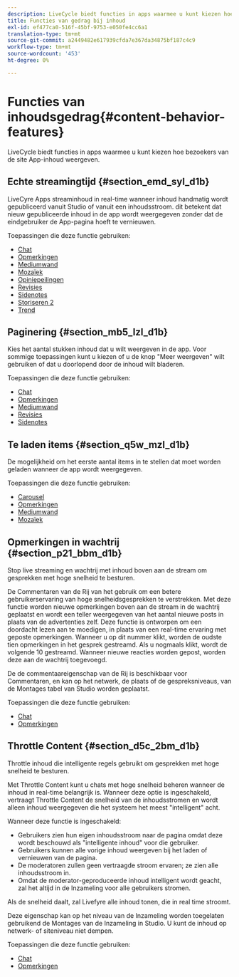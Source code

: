 ```yaml
---
description: LiveCycle biedt functies in apps waarmee u kunt kiezen hoe bezoekers van de site App-inhoud weergeven.
title: Functies van gedrag bij inhoud
exl-id: ef477ca0-516f-45bf-9753-e050fe4cc6a1
translation-type: tm+mt
source-git-commit: a2449482e617939cfda7e367da34875bf187c4c9
workflow-type: tm+mt
source-wordcount: '453'
ht-degree: 0%

---
```


# Functies van inhoudsgedrag{#content-behavior-features}

LiveCycle biedt functies in apps waarmee u kunt kiezen hoe bezoekers van de site App-inhoud weergeven.

## Echte streamingtijd {#section_emd_syl_d1b}

LiveCyre Apps streaminhoud in real-time wanneer inhoud handmatig wordt gepubliceerd vanuit Studio of vanuit een inhoudsstroom. dit betekent dat nieuw gepubliceerde inhoud in de app wordt weergegeven zonder dat de eindgebruiker de App-pagina hoeft te vernieuwen.

Toepassingen die deze functie gebruiken:

* [Chat](/help/using/c-about-apps/c-chat-app/c-chat-app.md#c_chat_app)
* [Opmerkingen](/help/using/c-about-apps/c-comments/c-comments.md)
* [Mediumwand](/help/using/c-about-apps/c-media-wall-app/c-media-wall-app.md#c_media_wall_app)
* [Mozaïek](/help/using/c-about-apps/c-mosaic-app/c-mosaic-app.md#c_mosaic_app)
* [Opiniepeilingen](/help/using/c-about-apps/c-polls-app/c-polls-app.md#c_polls_app)
* [Revisies](/help/using/c-about-apps/c-reviews-app/c-reviews-app.md#c_reviews_app)
* [Sidenotes](/help/using/c-about-apps/c-sidenotes-app/c-sidenotes-app.md#c_sidenotes_app)
* [Storiseren 2](/help/using/c-about-apps/c-storify2/c-storify2.md#c_storify2)
* [Trend](/help/using/c-about-apps/c-trending-app/c-trending-app.md#c_trending_app)

## Paginering {#section_mb5_lzl_d1b}

Kies het aantal stukken inhoud dat u wilt weergeven in de app. Voor sommige toepassingen kunt u kiezen of u de knop &quot;Meer weergeven&quot; wilt gebruiken of dat u doorlopend door de inhoud wilt bladeren.

Toepassingen die deze functie gebruiken:

* [Chat](/help/using/c-about-apps/c-chat-app/c-chat-app.md#c_chat_app)
* [Opmerkingen](/help/using/c-about-apps/c-comments/c-comments.md)
* [Mediumwand](/help/using/c-about-apps/c-media-wall-app/c-media-wall-app.md#c_media_wall_app)
* [Revisies](/help/using/c-about-apps/c-reviews-app/c-reviews-app.md#c_reviews_app)
* [Sidenotes](/help/using/c-about-apps/c-sidenotes-app/c-sidenotes-app.md#c_sidenotes_app)

## Te laden items {#section_q5w_mzl_d1b}

De mogelijkheid om het eerste aantal items in te stellen dat moet worden geladen wanneer de app wordt weergegeven.

Toepassingen die deze functie gebruiken:

* [Carousel](/help/using/c-about-apps/c-carousel-app/c-carousel-app.md#c_carousel_app)
* [Opmerkingen](/help/using/c-about-apps/c-comments/c-comments.md)
* [Mediumwand](/help/using/c-about-apps/c-media-wall-app/c-media-wall-app.md#c_media_wall_app)
* [Mozaïek](/help/using/c-about-apps/c-mosaic-app/c-mosaic-app.md#c_mosaic_app)

## Opmerkingen in wachtrij {#section_p21_bbm_d1b}

Stop live streaming en wachtrij met inhoud boven aan de stream om gesprekken met hoge snelheid te besturen.

De Commentaren van de Rij van het gebruik om een betere gebruikerservaring van hoge snelheidsgesprekken te verstrekken. Met deze functie worden nieuwe opmerkingen boven aan de stream in de wachtrij geplaatst en wordt een teller weergegeven van het aantal nieuwe posts in plaats van de advertenties zelf. Deze functie is ontworpen om een doordacht lezen aan te moedigen, in plaats van een real-time ervaring met geposte opmerkingen. Wanneer u op dit nummer klikt, worden de oudste tien opmerkingen in het gesprek gestreamd. Als u nogmaals klikt, wordt de volgende 10 gestreamd. Wanneer nieuwe reacties worden gepost, worden deze aan de wachtrij toegevoegd.

De de commentaareigenschap van de Rij is beschikbaar voor Commentaren, en kan op het netwerk, de plaats of de gespreksniveaus, van de Montages tabel van Studio worden geplaatst.

Toepassingen die deze functie gebruiken:

* [Chat](/help/using/c-about-apps/c-chat-app/c-chat-app.md#c_chat_app)
* [Opmerkingen](/help/using/c-about-apps/c-comments/c-comments.md)

## Throttle Content {#section_d5c_2bm_d1b}

Throttle inhoud die intelligente regels gebruikt om gesprekken met hoge snelheid te besturen.

Met Throttle Content kunt u chats met hoge snelheid beheren wanneer de inhoud in real-time belangrijk is. Wanneer deze optie is ingeschakeld, vertraagt Throttle Content de snelheid van de inhoudsstromen en wordt alleen inhoud weergegeven die het systeem het meest &quot;intelligent&quot; acht.

Wanneer deze functie is ingeschakeld:

* Gebruikers zien hun eigen inhoudsstroom naar de pagina omdat deze wordt beschouwd als &quot;intelligente inhoud&quot; voor die gebruiker.
* Gebruikers kunnen alle vorige inhoud weergeven bij het laden of vernieuwen van de pagina.
* De moderatoren zullen geen vertraagde stroom ervaren; ze zien alle inhoudsstroom in.
* Omdat de moderator-geproduceerde inhoud intelligent wordt geacht, zal het altijd in de Inzameling voor alle gebruikers stromen.

Als de snelheid daalt, zal Livefyre alle inhoud tonen, die in real time stroomt.

Deze eigenschap kan op het niveau van de Inzameling worden toegelaten gebruikend de Montages van de Inzameling in Studio. U kunt de inhoud op netwerk- of siteniveau niet dempen.

Toepassingen die deze functie gebruiken:

* [Chat](/help/using/c-about-apps/c-chat-app/c-chat-app.md#c_chat_app)
* [Opmerkingen](/help/using/c-about-apps/c-comments/c-comments.md)
